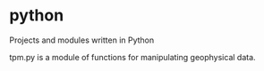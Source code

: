 # python
Projects and modules written in Python

tpm.py is a module of functions for manipulating geophysical data.
